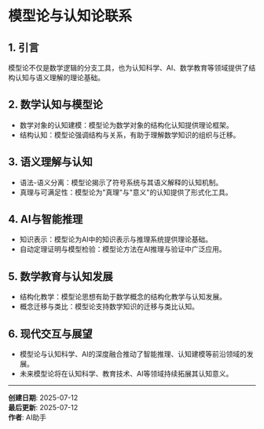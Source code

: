 # 模型论与认知论联系

## 1. 引言

模型论不仅是数学逻辑的分支工具，也为认知科学、AI、数学教育等领域提供了结构认知与语义理解的理论基础。

## 2. 数学认知与模型论

- 数学对象的认知建模：模型论为数学对象的结构化认知提供理论框架。
- 结构认知：模型论强调结构与关系，有助于理解数学知识的组织与迁移。

## 3. 语义理解与认知

- 语法-语义分离：模型论揭示了符号系统与其语义解释的认知机制。
- 真理与可满足性：模型论为"真理"与"意义"的认知提供了形式化工具。

## 4. AI与智能推理

- 知识表示：模型论为AI中的知识表示与推理系统提供理论基础。
- 自动定理证明与模型检验：模型论方法在AI推理与验证中广泛应用。

## 5. 数学教育与认知发展

- 结构化教学：模型论思想有助于数学概念的结构化教学与认知发展。
- 概念迁移与类比：模型论支持数学知识的迁移与类比认知。

## 6. 现代交互与展望

- 模型论与认知科学、AI的深度融合推动了智能推理、认知建模等前沿领域的发展。
- 未来模型论将在认知科学、教育技术、AI等领域持续拓展其认知意义。

---

**创建日期**: 2025-07-12  
**最后更新**: 2025-07-12  
**作者**: AI助手
